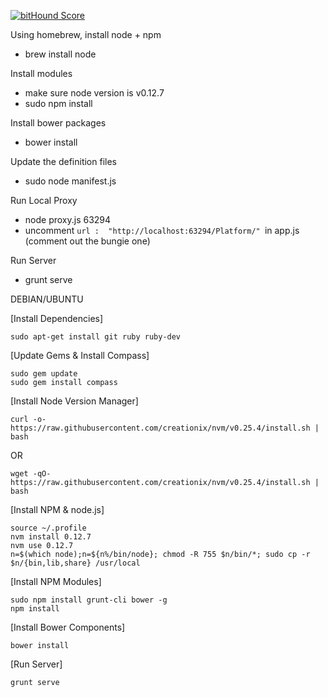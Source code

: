 [![bitHound Score](https://www.bithound.io/github/SteffanLong/DestinyTrialsReport/badges/score.svg)](https://www.bithound.io/github/SteffanLong/DestinyTrialsReport/master)

Using homebrew, install node + npm

* brew install node

Install modules
* make sure node version is v0.12.7
* sudo npm install

Install bower packages

* bower install

Update the definition files

* sudo node manifest.js

Run Local Proxy

* node proxy.js 63294
* uncomment `url :  "http://localhost:63294/Platform/" `in app.js (comment out the bungie one)

Run Server

* grunt serve


DEBIAN/UBUNTU

[Install Dependencies]
```
sudo apt-get install git ruby ruby-dev
```

[Update Gems & Install Compass]
```
sudo gem update
sudo gem install compass
```

[Install Node Version Manager]
```
curl -o- https://raw.githubusercontent.com/creationix/nvm/v0.25.4/install.sh | bash
```

OR

```
wget -qO- https://raw.githubusercontent.com/creationix/nvm/v0.25.4/install.sh | bash
```

[Install NPM & node.js]
```
source ~/.profile
nvm install 0.12.7
nvm use 0.12.7
n=$(which node);n=${n%/bin/node}; chmod -R 755 $n/bin/*; sudo cp -r $n/{bin,lib,share} /usr/local
```

[Install NPM Modules]
```
sudo npm install grunt-cli bower -g
npm install
```

[Install Bower Components]
```
bower install
```

[Run Server]
```
grunt serve
```
